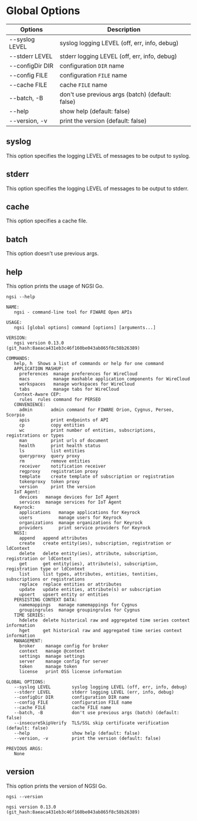 # Global Options

| Options         | Description                                      |
| --------------- | ------------------------------------------------ |
| --syslog LEVEL  | syslog logging LEVEL (off, err, info, debug)     |
| --stderr LEVEL  | stderr logging LEVEL (off, err, info, debug)     |
| --configDir DIR | configuration `DIR` name                         |
| --config FILE   | configuration `FILE` name                        |
| --cache FILE    | cache `FILE` name                                |
| --batch, -B     | don't use previous args (batch) (default: false) |
| --help          | show help (default: false)                       |
| --version, -v   | print the version (default: false)               |

## syslog

This option specifies the logging LEVEL of messages to be output to syslog.

## stderr

This option specifies the logging LEVEL of messages to be output to stderr.

## cache

This option specifies a cache file.

## batch

This option doesn't use previous args.

## help

This option prints the usage of NGSI Go.

```console
ngsi --help
```

```text
NAME:
   ngsi - command-line tool for FIWARE Open APIs

USAGE:
   ngsi [global options] command [options] [arguments...]

VERSION:
   ngsi version 0.13.0 (git_hash:8aeaca431eb3c46f160be043ab865f8c58b26389)

COMMANDS:
   help, h  Shows a list of commands or help for one command
   APPLICATION MASHUP:
     preferences  manage preferences for WireCloud
     macs         manage mashable application components for WireCloud
     workspaces   manage workspaces for WireCloud
     tabs         manage tabs for WireCloud
   Context-Aware CEP:
     rules  rules command for PERSEO
   CONVENIENCE:
     admin       admin command for FIWARE Orion, Cygnus, Perseo, Scorpio
     apis        print endpoints of API
     cp          copy entities
     wc          print number of entities, subscriptions, registrations or types
     man         print urls of document
     health      print health status
     ls          list entities
     queryproxy  query proxy
     rm          remove entities
     receiver    notification receiver
     regproxy    registration proxy
     template    create template of subscription or registration
     tokenproxy  token proxy
     version     print the version
   IoT Agent:
     devices   manage devices for IoT Agent
     services  manage services for IoT Agent
   Keyrock:
     applications   manage applications for Keyrock
     users          manage users for Keyrock
     organizations  manage organizations for Keyrock
     providers      print service providers for Keyrock
   NGSI:
     append   append attributes
     create   create entity(ies), subscription, registration or ldContext
     delete   delete entity(ies), attribute, subscription, registration or ldContext
     get      get entity(ies), attribute(s), subscription, registration type or ldContext
     list     list types, attributes, entities, tentities, subscriptions or registrations
     replace  replace entities or attributes
     update   update entities, attribute(s) or subscription
     upsert   upsert entity or entities
   PERSISTING CONTEXT DATA:
     namemappings   manage namemappings for Cygnus
     groupingrules  manage groupingrules for Cygnus
   TIME SERIES:
     hdelete  delete historical raw and aggregated time series context information
     hget     get historical raw and aggregated time series context information
   MANAGEMENT:
     broker    manage config for broker
     context   manage @context
     settings  manage settings
     server    manage config for server
     token     manage token
     license   print OSS license information

GLOBAL OPTIONS:
   --syslog LEVEL        syslog logging LEVEL (off, err, info, debug)
   --stderr LEVEL        stderr logging LEVEL (err, info, debug)
   --configDir DIR       configuration DIR name
   --config FILE         configuration FILE name
   --cache FILE          cache FILE name
   --batch, -B           don't use previous args (batch) (default: false)
   --insecureSkipVerify  TLS/SSL skip certificate verification (default: false)
   --help                show help (default: false)
   --version, -v         print the version (default: false)

PREVIOUS ARGS:
   None
```

## version

This option prints the version of NGSI Go.

```console
ngsi --version
```

```text
ngsi version 0.13.0 (git_hash:8aeaca431eb3c46f160be043ab865f8c58b26389)
```
